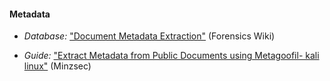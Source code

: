 
#### Metadata

 * *Database:* ["Document Metadata Extraction"](http://www.forensicswiki.org/wiki/Tools:Document_Metadata_Extraction) (Forensics Wiki)

  * *Guide:* ["Extract Metadata from Public Documents using Metagoofil- kali linux"](http://operatin5.blogspot.com/2014/07/extract-metadata-from-public-documents.html) (Minzsec)

